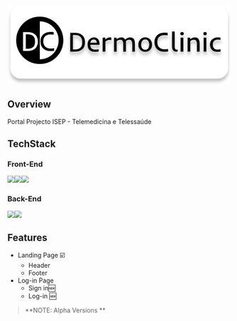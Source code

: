 <p align="center"><img src="https://github.com/mr-p-oliveira/DermoClinic/blob/master/images/Logo2.svg"></p>

## Overview
Portal Projecto ISEP - Telemedicina e Telessaúde 

## TechStack
### Front-End
<img src="https://img.shields.io/badge/HTML5-E34F26?style=for-the-badge&logo=html5&logoColor=white"><img src="https://img.shields.io/badge/CSS-239120?&style=for-the-badge&logo=css3&logoColor=white"><img src="https://img.shields.io/badge/Bootstrap-563D7C?style=for-the-badge&logo=bootstrap&logoColor=white">
### Back-End
<img src="https://img.shields.io/badge/MySQL-005C84?style=for-the-badge&logo=mysql&logoColor=white"><img src="https://img.shields.io/badge/PHP-777BB4?style=for-the-badge&logo=php&logoColor=white">

## Features

- Landing Page ☑️
  - Header
  - Footer
- Log-in Page 
  - Sign in🆕
  - Log-in 🆕
> **NOTE:  Alpha Versions  **
